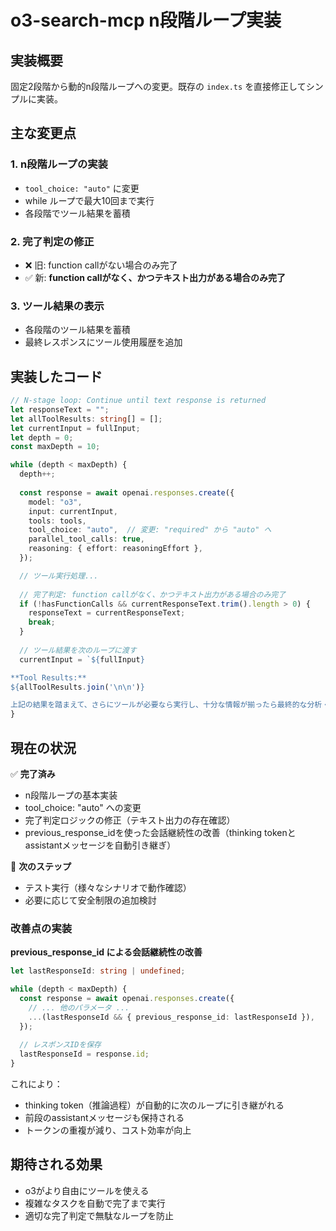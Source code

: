 # o3-search-mcp n段階ループ実装

## 実装概要

固定2段階から動的n段階ループへの変更。既存の `index.ts` を直接修正してシンプルに実装。

## 主な変更点

### 1. n段階ループの実装
- `tool_choice: "auto"` に変更
- while ループで最大10回まで実行
- 各段階でツール結果を蓄積

### 2. 完了判定の修正
- ❌ 旧: function callがない場合のみ完了
- ✅ 新: **function callがなく、かつテキスト出力がある場合のみ完了**

### 3. ツール結果の表示
- 各段階のツール結果を蓄積
- 最終レスポンスにツール使用履歴を追加

## 実装したコード

```typescript
// N-stage loop: Continue until text response is returned
let responseText = "";
let allToolResults: string[] = [];
let currentInput = fullInput;
let depth = 0;
const maxDepth = 10;

while (depth < maxDepth) {
  depth++;
  
  const response = await openai.responses.create({
    model: "o3",
    input: currentInput,
    tools: tools,
    tool_choice: "auto",  // 変更: "required" から "auto" へ
    parallel_tool_calls: true,
    reasoning: { effort: reasoningEffort },
  });

  // ツール実行処理...
  
  // 完了判定: function callがなく、かつテキスト出力がある場合のみ完了
  if (!hasFunctionCalls && currentResponseText.trim().length > 0) {
    responseText = currentResponseText;
    break;
  }
  
  // ツール結果を次のループに渡す
  currentInput = `${fullInput}

**Tool Results:**
${allToolResults.join('\n\n')}

上記の結果を踏まえて、さらにツールが必要なら実行し、十分な情報が揃ったら最終的な分析・回答をしてください。`;
}
```

## 現在の状況

✅ **完了済み**
- n段階ループの基本実装
- tool_choice: "auto" への変更
- 完了判定ロジックの修正（テキスト出力の存在確認）
- previous_response_idを使った会話継続性の改善（thinking tokenとassistantメッセージを自動引き継ぎ）

🔄 **次のステップ**
- テスト実行（様々なシナリオで動作確認）
- 必要に応じて安全制限の追加検討

### 改善点の実装

**previous_response_id による会話継続性の改善**
```typescript
let lastResponseId: string | undefined;

while (depth < maxDepth) {
  const response = await openai.responses.create({
    // ... 他のパラメータ ...
    ...(lastResponseId && { previous_response_id: lastResponseId }),
  });
  
  // レスポンスIDを保存
  lastResponseId = response.id;
}
```

これにより：
- thinking token（推論過程）が自動的に次のループに引き継がれる
- 前段のassistantメッセージも保持される
- トークンの重複が減り、コスト効率が向上

## 期待される効果

- o3がより自由にツールを使える
- 複雑なタスクを自動で完了まで実行
- 適切な完了判定で無駄なループを防止